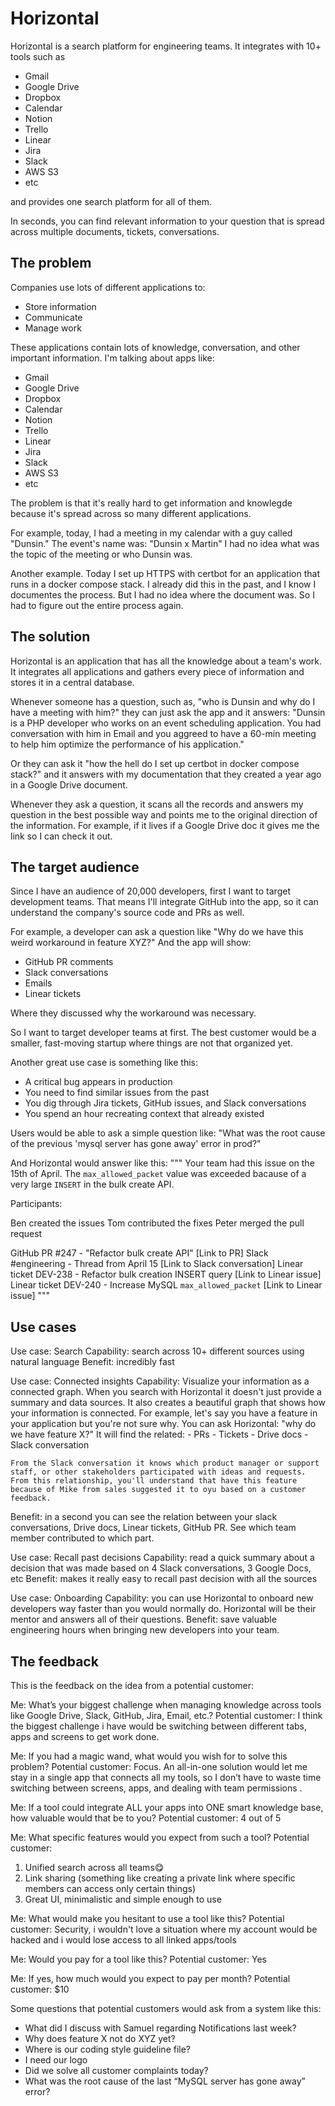 # Horizontal

Horizontal is a search platform for engineering teams. It integrates with 10+ tools such as 
- Gmail
- Google Drive
- Dropbox
- Calendar
- Notion
- Trello
- Linear
- Jira
- Slack
- AWS S3
- etc

and provides one search platform for all of them.

In seconds, you can find relevant information to your question that is spread across multiple documents, tickets, conversations.

## The problem
Companies use lots of different applications to:
- Store information
- Communicate
- Manage work

These applications contain lots of knowledge, conversation, and other important information.
I'm talking about apps like:
- Gmail
- Google Drive
- Dropbox
- Calendar
- Notion
- Trello
- Linear
- Jira
- Slack
- AWS S3
- etc

The problem is that it's really hard to get information and knowlegde because it's spread across so many different applications.

For example, today, I had a meeting in my calendar with a guy called "Dunsin." The event's name was: "Dunsin x Martin"
I had no idea what was the topic of the meeting or who Dunsin was.

Another example. Today I set up HTTPS with certbot for an application that runs in a docker compose stack. I already did this in the past, and I know I documentes the process. But I had no idea where the document was. So I had to figure out the entire process again.

## The solution
Horizontal is an application that has all the knowledge about a team's work.
It integrates all applications and gathers every piece of information and stores it in a central database.

Whenever someone has a question, such as, "who is Dunsin and why do I have a meeting with him?" they can just ask the app and it answers: "Dunsin is a PHP developer who works on an event scheduling application. You had conversation with him in Email and you aggreed to have a 60-min meeting to help him optimize the performance of his application."

Or they can ask it "how the hell do I set up certbot in docker compose stack?" and it answers with my documentation that they created a year ago in a Google Drive document.

Whenever they ask a question, it scans all the records and answers my question in the best possible way and points me to the original direction of the information. For example, if it lives if a Google Drive doc it gives me the link so I can check it out.

## The target audience

Since I have an audience of 20,000 developers, first I want to target development teams.
That means I'll integrate GitHub into the app, so it can understand the company's source code and PRs as well.

For example, a developer can ask a question like "Why do we have this weird workaround in feature XYZ?"
And the app will show:
- GitHub PR comments
- Slack conversations
- Emails
- Linear tickets

Where they discussed why the workaround was necessary.

So I want to target developer teams at first. The best customer would be a smaller, fast-moving startup where things are not that organized yet.

Another great use case is something like this:
- A critical bug appears in production
- You need to find similar issues from the past
- You dig through Jira tickets, GitHub issues, and Slack conversations
- You spend an hour recreating context that already existed

Users would be able to ask a simple question like: "What was the root cause of the previous 'mysql server has gone away' error in prod?"

And Horizontal would answer like this:
"""
Your team had this issue on the 15th of April. The `max_allowed_packet` value was exceeded bacause of a very large `INSERT` in the bulk create API.

Participants:

Ben created the issues
Tom contributed the fixes
Peter merged the pull request


GitHub PR #247 - "Refactor bulk create API" [Link to PR]
Slack #engineering - Thread from April 15 [Link to Slack conversation]
Linear ticket DEV-238 - Refactor bulk creation INSERT query [Link to Linear issue]
Linear ticket DEV-240 - Increase MySQL `max_allowed_packet` [Link to Linear issue]
"""

## Use cases

Use case: Search
Capability: search across 10+ different sources using natural language
Benefit: incredibly fast

Use case: Connected insights
Capability: 
    Visualize your information as a connected graph. When you search with Horizontal it doesn't just provide a summary and data sources. It also creates a beautiful graph that shows how your information is connected.
    For example, let's say you have a feature in your application but you're not sure why.
    You can ask Horizontal: "why do we have feature X?"
    It will find the related:
        - PRs
        - Tickets
        - Drive docs
        - Slack conversation

    From the Slack conversation it knows which product manager or support staff, or other stakeholders participated with ideas and requests.
    From this relationship, you'll understand that have this feature because of Mike from sales suggested it to oyu based on a customer feedback.
Benefit: in a second you can see the relation between your slack conversations, Drive docs, Linear tickets, GitHub PR. See which team member contributed to which part.

Use case: Recall past decisions
Capability: read a quick summary about a decision that was made based on 4 Slack conversations, 3 Google Docs, etc
Benefit: makes it really easy to recall past decision with all the sources

Use case: Onboarding
Capability: you can use Horizontal to onboard new developers way faster than you would normally do. Horizontal will be their mentor and answers all of their questions.
Benefit: save valuable engineering hours when bringing new developers into your team.

## The feedback

This is the feedback on the idea from a potential customer:

Me: What’s your biggest challenge when managing knowledge across tools like Google Drive, Slack, GitHub, Jira, Email, etc.?
Potential customer: I think the biggest challenge i have would be switching between different tabs, apps and screens to get work done.

Me: If you had a magic wand, what would you wish for to solve this problem?
Potential customer: Focus. An all-in-one solution would let me stay in a single app that connects all my tools, so I don’t have to waste time switching between screens, apps, and dealing with team permissions .

Me: If a tool could integrate ALL your apps into ONE smart knowledge base, how valuable would that be to you?
Potential customer: 4 out of 5

Me: What specific features would you expect from such a tool?
Potential customer:
1. Unified search across all teams😋
2. Link sharing (something like creating a private link where specific members can access only certain things)
3. Great UI, minimalistic and simple enough to use

Me: What would make you hesitant to use a tool like this?
Potential customer: Security, i wouldn't love a situation where my account would be hacked and i would lose access to all linked apps/tools

Me: Would you pay for a tool like this?
Potential customer: Yes

Me: If yes, how much would you expect to pay per month?
Potential customer: $10

Some questions that potential customers would ask from a system like this:
- What did I discuss with Samuel regarding Notifications last week?
- Why does feature X not do XYZ yet?
- Where is our coding style guideline file?
- I need our logo
- Did we solve all customer complaints today?
- What was the root cause of the last “MySQL server has gone away” error?


